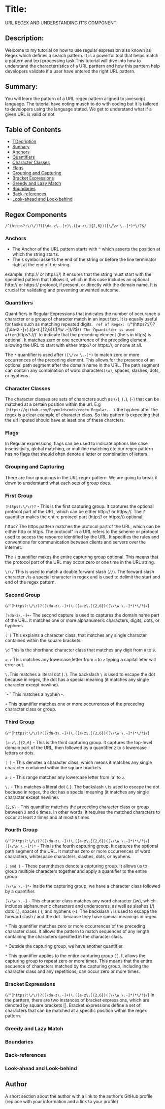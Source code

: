 # Title:
URL REGEX AND UNDERSTANDING IT'S COMPONENT.

## Description:
Welcome to my tutorial on how to use regular expression also known as Regex which defines a search pattern. It is a powerful tool that helps match a pattern and text processing task.This tutorial will dive into how to understand the characterristics of a URL parttern and how this parttern help developers validate if a user have entered the right URL pattern.

## Summary:
You will learn the pattern of a URL regex pattern aligned to javescript language.  The tutorial have noting musch to do with coding but it is tailored to developers using the language stated. We get to understand what if a given URL is valid or not. 


## Table of Contents
- [TDecription](#description)
- [Sunnary](#summary)
- [Anchors](#anchors)
- [Quantifiers](#quantifiers)
- [Character Classes](#character-classes)
- [Flags](#flags)
- [Grouping and Capturing](#grouping-and-capturing)
- [Bracket Expressions](#bracket-expressions)
- [Greedy and Lazy Match](#greedy-and-lazy-match)
- [Boundaries](#boundaries)
- [Back-references](#back-references)
- [Look-ahead and Look-behind](#look-ahead-and-look-behind)

## Regex Components
`/^(https?:\/\/)?([\da-z\.-]+)\.([a-z\.]{2,6})([\/\w \.-]*)*\/?$/`

### Anchors
- The Anchor of the URL pattern starts with `^` which asserts the position at which the string starts. 
- The  `$` symbol asserts the end of the string or before the line terminator right at the end of the string.


example: (http:// or https://) It ensures that the string must start with the specified pattern that follows it, which in this case includes an optional http:// or https:// protocol, if present, or directly with the domain name. It is crucial for validating and preventing unwanted outcome.

### Quantifiers
Quantifiers in Regular Expressions that indicates the number of occurance a character or a group of character match in an input text. It is equally useful for tasks such as matching repeated digits.
`
ref of Regex: (`/^(https?:\/\/)?([\da-z\.-]+)\.([a-z\.]{2,6})([\/\w \.-]*)*\/?$/`)
The `?` quantifier is used after `(https?:\/\/)` to indicate that the preceding element (the s in https) is optional. It matches zero or one occurrence of the preceding element, allowing the URL to start with either http:// or https://, or none at all.

 The `*` quantifier is used after `([\/\w \.-]*)` to match zero or more occurrences of the preceding element. This allows for the presence of an optional path segment after the domain name in the URL. The path segment can contain any combination of word characters`(\w)`, spaces, slashes, dots, or hyphens.


### Character Classes
The character classes are sets of characters such as
 (`/`), (`.`), (`-`) that can be matched at a certain position within the url. E.g `(https://github.com/Reynoldscode/regex-Regular...)` the hyphen after the regex is a clear example of character class. So this pattern is expecting that the url inputed should have at least one of these charcters.
 
 
 ### Flags
In Regular expressions, flags can be used to indicate options like case insensitivity, global matching, or multiline matching etc our regex pattern has no flags that should often denote a letter or combination of letters.


### Grouping and Capturing
There are four groupings in the URL regex pattern. We are going to break it down to unsderstand what each sets of group does.

### First Group
`(https?:\/\/)?` - This is the first capturing group. It captures the optional protocol part of the URL, which can be either http:// or https://. The ? quantifier makes the entire protocol part (http:// or https://) optional.

https? The https pattern matches the protocol part of the URL, which can be either http or https. The protocol" in a URL refers to the scheme or protocol used to access the resource identified by the URL. It specifies the rules and conventions for communication between clients and servers over the internet. 

The `?` quantifier makes the entire capturing group optional. This means that the protocol part of the URL may occur zero or one time in the URL string.

 `\/\/` This is used to match a double forward slash (`//`). The forward slash character `/`is a special character in regex and is used to delimit the start and end of the regex pattern.

 ### Second Group
 (`/^(https?:\/\/)?([\da-z\.-]+)\.([a-z\.]{2,6})([\/\w \.-]*)*\/?$/`)

 `[\da-z\.-]+`- The second capture is used to captures the domain name part of the URL. It matches one or more alphanumeric characters, digits, dots, or hyphens.

 `[ ]` This explains a character class, that matches any single character contained within the square brackets.

`\d` This is the shorthand character class that matches any digit from `0` to `9`.

`a-z` This matches any lowercase letter from `a` to `z` typing a capital leter will error out.

`\.`This matches a literal dot (`.`). The backslash `\` is used to escape the dot because in regex, the dot has a special meaning (it matches any single character except newline).

`-`` This matches a hyphen -.

`+` This quantifier matches one or more occurrences of the preceding character class or group.

### Third Group
(`/^(https?:\/\/)?([\da-z\.-]+)\.([a-z\.]{2,6})([\/\w \.-]*)*\/?$/`)

`[a-z\.]{2,6}` - This is the third capturing group. It captures the top-level domain part of the URL, then followed by a quantifier `2` to `6` lowercase letters or dots.

`[ ]` - This denotes a character class, which means it matches any single character contained within the square brackets.

`a-z` - This range matches any lowercase letter from 'a' to `z`.

`\.` - This matches a literal dot (`.`). The backslash `\` is used to escape the dot because in regex, the dot has a special meaning (it matches any single character except newline).

`{2,6}` - This quantifier matches the preceding character class or group between `2` and `6` times. In other words, it requires the matched characters to occur at least `2` times and at most `6` times.

### Fourth Group
(`/^(https?:\/\/)?([\da-z\.-]+)\.([a-z\.]{2,6})([\/\w \.-]*)*\/?$/`)
`([\/\w \.-]*)*` - This is the fourth capturing group. It captures the optional path segment of the URL. It matches zero or more occurrences of word characters, whitespace characters, slashes, dots, or hyphens.

`( and )` - These parentheses denote a capturing group. It allows us to group multiple characters together and apply a quantifier to the entire group.

`[\/\w \.-]*`- Inside the capturing group, we have a character class followed by a quantifier.

`[\/\w \.-]` - This character class matches any word character (\w), which includes alphanumeric characters and underscores, as well as slashes (\/), dots (.), spaces ( ), and hyphens (-). The backslash \ is used to escape the forward slash / and the dot . because they have special meanings in regex.

`*` This quantifier matches zero or more occurrences of the preceding character class. It allows the pattern to match sequences of any length containing the characters specified in the character class.

`*` Outside the capturing group, we have another quantifier.

`*` This quantifier applies to the entire capturing group ( ). It allows the capturing group to repeat zero or more times. This means that the entire sequence of characters matched by the capturing group, including the character class and any repetitions, can occur zero or more times.

### Bracket Expressions
(`/^(https?:\/\/)?([\da-z\.-]+)\.([a-z\.]{2,6})([\/\w \.-]*)*\/?$/`)
In the  parttern, there are two instances of bracket expressions, which are denoted by square brackets []. Bracket expressions define a set of characters that can be matched at a specific position within the regex pattern.


### Greedy and Lazy Match

### Boundaries

### Back-references

### Look-ahead and Look-behind

## Author

A short section about the author with a link to the author's GitHub profile (replace with your information and a link to your profile)
